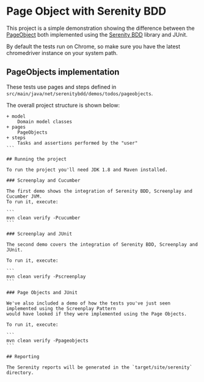 # Page Object with Serenity BDD

This project is a simple demonstration showing the difference between
the [PageObject](http://martinfowler.com/bliki/PageObject.html)
both implemented using the [Serenity BDD](http://serenity-bdd.info/#/) library and JUnit.

By default the tests run on Chrome, so make sure you have the latest chromedriver instance on your system path.
## PageObjects implementation

These tests use pages and steps defined in `src/main/java/net/serenitybdd/demos/todos/pageobjects`.

The overall project structure is shown below:
````
+ model
    Domain model classes
+ pages
    PageObjects
+ steps
    Tasks and assertions performed by the "user"
```

## Running the project

To run the project you'll need JDK 1.8 and Maven installed.

### Screenplay and Cucumber

The first demo shows the integration of Serenity BDD, Screenplay and Cucumber JVM.
To run it, execute:

```
mvn clean verify -Pcucumber
```

### Screenplay and JUnit

The second demo covers the integration of Serenity BDD, Screenplay and JUnit.

To run it, execute:

```
mvn clean verify -Pscreenplay
```

### Page Objects and JUnit

We've also included a demo of how the tests you've just seen implemented using the Screenplay Pattern
would have looked if they were implemented using the Page Objects.

To run it, execute:

```
mvn clean verify -Ppageobjects
```

## Reporting

The Serenity reports will be generated in the `target/site/serenity` directory.
